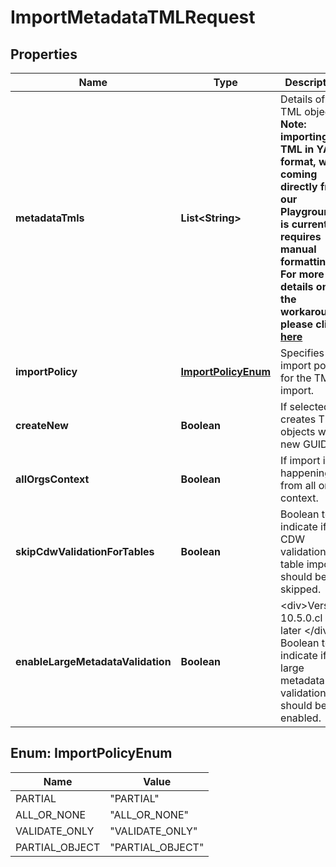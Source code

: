 

# ImportMetadataTMLRequest


## Properties

| Name | Type | Description | Notes |
|------------ | ------------- | ------------- | -------------|
|**metadataTmls** | **List&lt;String&gt;** | Details of TML objects.  **Note: importing TML in YAML format, when coming directly from our Playground, is currently requires manual formatting. For more details on the workaround, please click [here](https://developers.thoughtspot.com/docs/known-issues#_version_9_12_0_cl)** |  |
|**importPolicy** | [**ImportPolicyEnum**](#ImportPolicyEnum) | Specifies the import policy for the TML import. |  [optional] |
|**createNew** | **Boolean** | If selected, creates TML objects with new GUIDs. |  [optional] |
|**allOrgsContext** | **Boolean** | If import is happening from all orgs context. |  [optional] |
|**skipCdwValidationForTables** | **Boolean** | Boolean to indicate if the CDW validation for table imports should be skipped. |  [optional] |
|**enableLargeMetadataValidation** | **Boolean** | &lt;div&gt;Version: 10.5.0.cl or later &lt;/div&gt;  Boolean to indicate if the large metadata validation should be enabled. |  [optional] |



## Enum: ImportPolicyEnum

| Name | Value |
|---- | -----|
| PARTIAL | &quot;PARTIAL&quot; |
| ALL_OR_NONE | &quot;ALL_OR_NONE&quot; |
| VALIDATE_ONLY | &quot;VALIDATE_ONLY&quot; |
| PARTIAL_OBJECT | &quot;PARTIAL_OBJECT&quot; |



